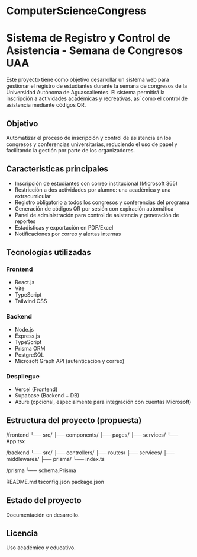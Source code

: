 # ComputerScienceCongress

# Sistema de Registro y Control de Asistencia - Semana de Congresos UAA

Este proyecto tiene como objetivo desarrollar un sistema web para gestionar el registro de estudiantes durante la semana de congresos de la Universidad Autónoma de Aguascalientes. El sistema permitirá la inscripción a actividades académicas y recreativas, así como el control de asistencia mediante códigos QR.

## Objetivo

Automatizar el proceso de inscripción y control de asistencia en los congresos y conferencias universitarias, reduciendo el uso de papel y facilitando la gestión por parte de los organizadores.

## Características principales

- Inscripción de estudiantes con correo institucional (Microsoft 365)
- Restricción a dos actividades por alumno: una académica y una extracurricular
- Registro obligatorio a todos los congresos y conferencias del programa
- Generación de códigos QR por sesión con expiración automática
- Panel de administración para control de asistencia y generación de reportes
- Estadísticas y exportación en PDF/Excel
- Notificaciones por correo y alertas internas

## Tecnologías utilizadas

### Frontend

- React.js
- Vite
- TypeScript
- Tailwind CSS

### Backend

- Node.js
- Express.js
- TypeScript
- Prisma ORM
- PostgreSQL
- Microsoft Graph API (autenticación y correo)

### Despliegue

- Vercel (Frontend)
- Supabase (Backend + DB)
- Azure (opcional, especialmente para integración con cuentas Microsoft)

## Estructura del proyecto (propuesta)
/frontend
└── src/
├── components/
├── pages/
├── services/
└── App.tsx

/backend
└── src/
├── controllers/
├── routes/
├── services/
├── middlewares/
├── prisma/
└── index.ts

/prisma
└── schema.Prisma

README.md
tsconfig.json
package.json



## Estado del proyecto

Documentación en desarrollo. 

## Licencia

Uso académico y educativo. 

